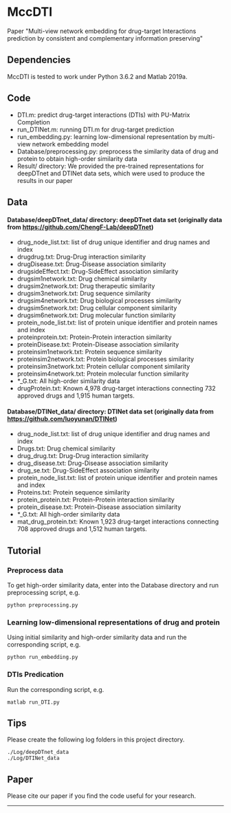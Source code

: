# MccDTI
Paper "Multi-view network embedding for drug-target Interactions prediction by consistent and complementary information preserving"

## Dependencies
MccDTI is tested to work under Python 3.6.2 and Matlab 2019a.

## Code
- DTI.m: predict drug-target interactions (DTIs) with PU-Matrix Completion
- run_DTINet.m: running DTI.m for drug-target prediction
- run_embedding.py: learning low-dimensional representation by multi-view network embedding model
- Database/preprocessing.py: preprocess the similarity data of drug and protein to obtain high-order similarity data
- Result/ directory: We provided the pre-trained representations for deepDTnet and DTINet data sets, which were used to produce the results in our paper

## Data
#### Database/deepDTnet_data/ directory: deepDTnet data set (originally data from https://github.com/ChengF-Lab/deepDTnet)
- drug_node_list.txt: list of drug unique identifier and drug names and index
- drugdrug.txt: Drug-Drug interaction similarity
- drugDisease.txt: Drug-Disease association similarity
- drugsideEffect.txt: Drug-SideEffect association similarity
- drugsim1network.txt: Drug chemical similarity
- drugsim2network.txt: Drug therapeutic similarity
- drugsim3network.txt: Drug sequence similarity
- drugsim4network.txt: Drug biological processes similarity
- drugsim5network.txt: Drug cellular component similarity
- drugsim6network.txt: Drug molecular function similarity
- protein_node_list.txt: list of protein unique identifier and protein names and index
- proteinprotein.txt: Protein-Protein interaction similarity
- proteinDisease.txt: Protein-Disease association similarity
- proteinsim1network.txt: Protein sequence similarity
- proteinsim2network.txt: Protein biological processes similarity
- proteinsim3network.txt: Protein cellular component similarity
- proteinsim4network.txt: Protein molecular function similarity
- *_G.txt: All high-order similarity data
- drugProtein.txt: Known 4,978 drug-target interactions connecting 732 approved drugs and 1,915 human targets.

#### Database/DTINet_data/ directory: DTINet data set (originally data from https://github.com/luoyunan/DTINet)
- drug_node_list.txt: list of drug unique identifier and drug names and index
- Drugs.txt: Drug chemical similarity
- drug_drug.txt: Drug-Drug interaction similarity
- drug_disease.txt: Drug-Disease association similarity
- drug_se.txt: Drug-SideEffect association similarity
- protein_node_list.txt: list of protein unique identifier and protein names and index
- Proteins.txt: Protein sequence similarity
- protein_protein.txt: Protein-Protein interaction similarity
- protein_disease.txt: Protein-Disease association similarity
- *_G.txt: All high-order similarity data
- mat_drug_protein.txt: Known 1,923 drug-target interactions connecting 708 approved drugs and 1,512 human targets.

## Tutorial
### Preprocess data
To get high-order similarity data, enter into the Database directory and run preprocessing script, e.g.
```
python preprocessing.py
```

### Learning low-dimensional representations of drug and protein
Using initial similarity and high-order similarity data and run the corresponding script, e.g.
```
python run_embedding.py
```

### DTIs Predication
Run the corresponding script, e.g.
```
matlab run_DTI.py
```

## Tips
Please create the following log folders in this project directory.
```
./Log/deepDTnet_data
./Log/DTINet_data
```

## Paper
Please cite our paper if you find the code useful for your research.
***
